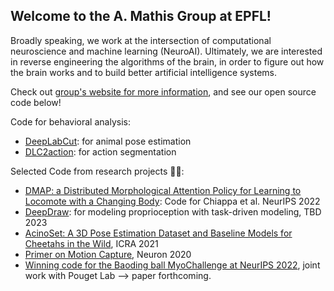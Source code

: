 ## Welcome to the A. Mathis Group at EPFL! 

Broadly speaking, we work at the intersection of computational neuroscience and machine learning (NeuroAI). Ultimately, we are interested in reverse engineering the algorithms of the brain, in order to figure out how the brain works and to build better artificial intelligence systems.  

Check out [group's website for more information](http://www.mathisgroup.org), and see our open source code below!

Code for behavioral analysis:

- [DeepLabCut](https://github.com/DeepLabCut/DeepLabCut): for animal pose estimation
- [DLC2action](https://github.com/AlexEMG/DLC2action): for action segmentation 

Selected Code from research projects 👩‍💻:
- [DMAP: a Distributed Morphological Attention Policy for Learning to Locomote with a Changing Body](https://github.com/amathislab/dmap): Code for Chiappa et al. NeurIPS 2022
- [DeepDraw](https://github.com/amathislab/DeepDraw): for modeling proprioception with task-driven modeling, TBD 2023
- [AcinoSet: A 3D Pose Estimation Dataset and Baseline Models for Cheetahs in the Wild](https://github.com/amathislab/AcinoSet), ICRA 2021
- [Primer on Motion Capture](https://github.com/amathislab/Primer-MotionCapture), Neuron 2020
- [Winning code for the Baoding ball MyoChallenge at NeurIPS 2022](https://github.com/amathislab/myochallenge), joint work with Pouget Lab --> paper forthcoming.
<!--

**Here are some ideas to get you started:**

🙋‍♀️ A short introduction - what is your organization all about?
🌈 Contribution guidelines - how can the community get involved?
👩‍💻 Useful resources - where can the community find your docs? Is there anything else the community should know?
🍿 Fun facts - what does your team eat for breakfast?
🧙 Remember, you can do mighty things with the power of [Markdown](https://docs.github.com/github/writing-on-github/getting-started-with-writing-and-formatting-on-github/basic-writing-and-formatting-syntax)
-->
